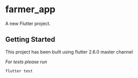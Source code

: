# farmer_app

A new Flutter project.

## Getting Started

This project has been built using flutter 2.6.0 master channel


*For tests please run*

```
flutter test
```